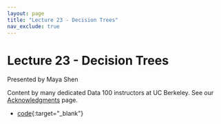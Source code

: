 ```yaml
---
layout: page
title: "Lecture 23 - Decision Trees"
nav_exclude: true
---
```


# Lecture 23 - Decision Trees

Presented by Maya Shen

Content by many dedicated Data 100 instructors at UC Berkeley. See our [Acknowledgments](../../acks) page.

- [code](https://data100.datahub.berkeley.edu/hub/user-redirect/git-pull?repo=https%3A%2F%2Fgithub.com%2FDS-100%2Fsu24-materials&urlpath=lab%2Ftree%2Fsu24-materials%2Flecture%2Flec23%2Flec23-su24.ipynb&branch=main){:target="_blank"}
<!-- - [recording](https://bcourses.berkeley.edu/courses/1535115/external_tools/90481){:target="_blank"} -->